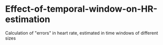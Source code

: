 # Effect-of-temporal-window-on-HR-estimation
Calculation of "errors" in heart rate, estimated in time windows of different sizes
